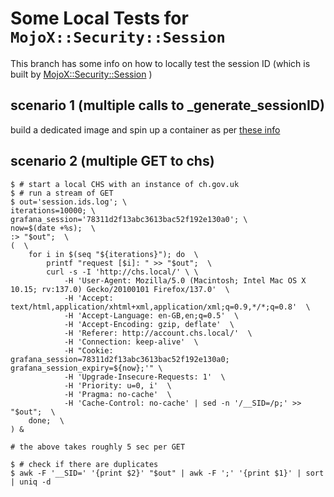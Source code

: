 Some Local Tests for `MojoX::Security::Session`
=========

This branch has some info on how to locally test the session ID (which is built by [MojoX::Security::Session](https://github.com/companieshouse/MojoX-Security-Session/blob/f58539273842a00f8a1c9d2ff3e95ba8faaae0ab/lib/MojoX/Security/Session.pm#L193) )

## scenario 1 (multiple calls to _generate_sessionID)

build a dedicated image and spin up a container as per [these info](https://github.com/companieshouse/ch.gov.uk/blob/cb7a325845ac74ad4f69aa6a08837c4cbfeeea45/Dockerfile.Session.local#L19-L23)

## scenario 2 (multiple GET to chs)

```
$ # start a local CHS with an instance of ch.gov.uk
$ # run a stream of GET
$ out='session.ids.log'; \
iterations=10000; \
grafana_session='78311d2f13abc3613bac52f192e130a0'; \
now=$(date +%s);  \
:> "$out";  \
(  \
    for i in $(seq "${iterations}"); do  \
        printf "request [$i]: " >> "$out";  \
        curl -s -I 'http://chs.local/' \ \
            -H 'User-Agent: Mozilla/5.0 (Macintosh; Intel Mac OS X 10.15; rv:137.0) Gecko/20100101 Firefox/137.0'  \
            -H 'Accept: text/html,application/xhtml+xml,application/xml;q=0.9,*/*;q=0.8'  \
            -H 'Accept-Language: en-GB,en;q=0.5'  \
            -H 'Accept-Encoding: gzip, deflate'  \
            -H 'Referer: http://account.chs.local/'  \
            -H 'Connection: keep-alive'  \
            -H "Cookie: grafana_session=78311d2f13abc3613bac52f192e130a0; grafana_session_expiry=${now};'" \
            -H 'Upgrade-Insecure-Requests: 1'  \
            -H 'Priority: u=0, i'  \
            -H 'Pragma: no-cache'  \
            -H 'Cache-Control: no-cache' | sed -n '/__SID=/p;' >> "$out";  \
    done;  \
) &

# the above takes roughly 5 sec per GET

$ # check if there are duplicates
$ awk -F '__SID=' '{print $2}' "$out" | awk -F ';' '{print $1}' | sort | uniq -d
```
